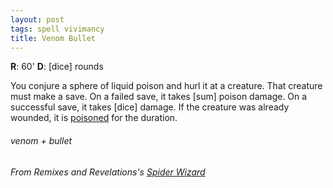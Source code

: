 ```yaml
---
layout: post
tags: spell vivimancy
title: Venom Bullet
---
```

**R**: 60' **D**: [dice] rounds

You conjure a sphere of liquid poison and hurl it at a creature. That creature must make a save. On a failed save, it takes [sum] poison damage. On a successful save, it takes [dice] damage. If the creature was already wounded, it is [poisoned](/2020/11/09/base-rules/) for the duration.

###### venom + bullet
###### From Remixes and Revelations's [Spider Wizard](http://www.remixesandrevelations.com/2021/03/osr-spider-wizard.html)
